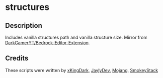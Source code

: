 # structures

## Description
Includes vanilla structures path and vanilla structure size. Mirror from [DarkGamerYT/Bedrock-Editor-Extension](https://github.com/DarkGamerYT/Bedrock-Editor-Extension).

## Credits
These scripts were written by [xKingDark](https://github.com/DarkGamerYT), [JaylyDev](https://github.com/JaylyDev), [Mojang](https://github.com/Mojang), [SmokeyStack](https://github.com/SmokeyStack)
